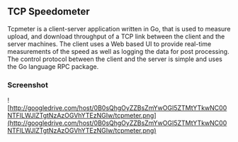 ## TCP Speedometer ##

Tcpmeter is a client-server application written in Go, that is used to measure upload, and download throughput of a TCP link between the client and the server machines. The client uses a Web based UI to provide real-time measurements of the speed as well as logging the data for post processing. The control protocol between the client and the server is simple and uses the Go language RPC package.

### Screenshot ###

![http://googledrive.com/host/0B0sQhgOyZZBsZmYwOGI5ZTMtYTkwNC00NTFlLWJlZTgtNzAzOGVhYTEzNGIw/tcpmeter.png](http://googledrive.com/host/0B0sQhgOyZZBsZmYwOGI5ZTMtYTkwNC00NTFlLWJlZTgtNzAzOGVhYTEzNGIw/tcpmeter.png)